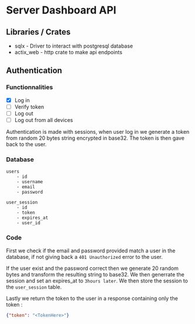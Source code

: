 # Server Dashboard API

## Libraries / Crates
* sqlx - Driver to interact with postgresql database
* actix_web - http crate to make api endpoints

## Authentication

### Functionnalities 
* [x] Log in
* [ ] Verify token
* [ ] Log out
* [ ] Log out from all devices

Authentication is made with sessions, when user log in we generate a token from random 20 bytes string encrypted in base32. The token is then gave back to the user.

### Database  
```
users
    - id
    - username
    - email
    - password

user_session
    - id 
    - token
    - expires_at
    - user_id
```

### Code

First we check if the email and password provided match a user in the database, if not giving back a ``401 Unauthorized`` error to the user.

If the user exist and the password correct then we generate 20 random bytes and transform the resulting string to base32. We then generrate the session and set an expires_at to ``3hours later``.
We then store the session to the ``user_session`` table.

Lastly we return the token to the user in a response containing only the token : 
```json
{"token": "<TokenHere>"}
```
